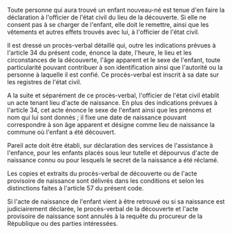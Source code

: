 Toute personne qui aura trouvé un enfant nouveau-né est tenue d'en faire la déclaration à l'officier de l'état civil du lieu de la découverte. Si elle ne consent pas à se charger de l'enfant, elle doit le remettre, ainsi que les vêtements et autres effets trouvés avec lui, à l'officier de l'état civil.

Il est dressé un procès-verbal détaillé qui, outre les indications prévues à l'article 34 du présent code, énonce la date, l'heure, le lieu et les circonstances de la découverte, l'âge apparent et le sexe de l'enfant, toute particularité pouvant contribuer à son identification ainsi que l'autorité ou la personne à laquelle il est confié. Ce procès-verbal est inscrit à sa date sur les registres de l'état civil.

A la suite et séparément de ce procès-verbal, l'officier de l'état civil établit un acte tenant lieu d'acte de naissance. En plus des indications prévues à l'article 34, cet acte énonce le sexe de l'enfant ainsi que les prénoms et nom qui lui sont donnés ; il fixe une date de naissance pouvant correspondre à son âge apparent et désigne comme lieu de naissance la commune où l'enfant a été découvert.

Pareil acte doit être établi, sur déclaration des services de l'assistance à l'enfance, pour les enfants placés sous leur tutelle et dépourvus d'acte de naissance connu ou pour lesquels le secret de la naissance a été réclamé.

Les copies et extraits du procès-verbal de découverte ou de l'acte provisoire de naissance sont délivrés dans les conditions et selon les distinctions faites à l'article 57 du présent code.

Si l'acte de naissance de l'enfant vient à être retrouvé ou si sa naissance est judiciairement déclarée, le procès-verbal de la découverte et l'acte provisoire de naissance sont annulés à la requête du procureur de la République ou des parties intéressées.
